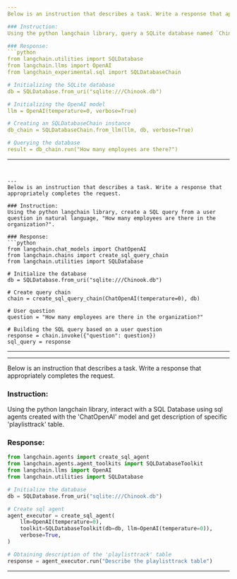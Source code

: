 ```yaml
---
Below is an instruction that describes a task. Write a response that appropriately completes the request.

### Instruction:
Using the python langchain library, query a SQLite database named `Chinook.db` and get the total number of employees in the database.

### Response:
```python
from langchain.utilities import SQLDatabase
from langchain.llms import OpenAI
from langchain_experimental.sql import SQLDatabaseChain

# Initializing the SQLite database
db = SQLDatabase.from_uri("sqlite:///Chinook.db")

# Initializing the OpenAI model
llm = OpenAI(temperature=0, verbose=True)

# Creating an SQLDatabaseChain instance
db_chain = SQLDatabaseChain.from_llm(llm, db, verbose=True)

# Querying the database
result = db_chain.run("How many employees are there?")
```

---
```


---
Below is an instruction that describes a task. Write a response that appropriately completes the request.

### Instruction:
Using the python langchain library, create a SQL query from a user question in natural language, "How many employees are there in the organization?".

### Response:
```python
from langchain.chat_models import ChatOpenAI
from langchain.chains import create_sql_query_chain
from langchain.utilities import SQLDatabase

# Initialize the database 
db = SQLDatabase.from_uri("sqlite:///Chinook.db")

# Create query chain
chain = create_sql_query_chain(ChatOpenAI(temperature=0), db)

# User question 
question = "How many employees are there in the organization?"

# Building the SQL query based on a user question
response = chain.invoke({"question": question})
sql_query = response
```

--- 

---
Below is an instruction that describes a task. Write a response that appropriately completes the request.

### Instruction:
Using the python langchain library, interact with a SQL Database using sql agents created with the 'ChatOpenAI' model and get description of specific 'playlisttrack' table.

### Response:
```python
from langchain.agents import create_sql_agent
from langchain.agents.agent_toolkits import SQLDatabaseToolkit
from langchain.llms import OpenAI
from langchain.utilities import SQLDatabase

# Initialize the database 
db = SQLDatabase.from_uri("sqlite:///Chinook.db")

# Create sql agent
agent_executor = create_sql_agent(
    llm=OpenAI(temperature=0),
    toolkit=SQLDatabaseToolkit(db=db, llm=OpenAI(temperature=0)),
    verbose=True,
)

# Obtaining description of the 'playlisttrack' table
response = agent_executor.run("Describe the playlisttrack table")
```

---

<writing more prompts...>